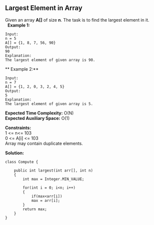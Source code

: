 ## Largest Element in Array

Given an array **A[]** of size **n**. The task is to find the largest element in it.  
 
**Example 1:**

```
Input:
n = 5
A[] = {1, 8, 7, 56, 90}
Output:
90
Explanation:
The largest element of given array is 90.
```

**  Example 2:**

```
Input:
n = 7
A[] = {1, 2, 0, 3, 2, 4, 5}
Output:
5
Explanation:
The largest element of given array is 5.
```

**Expected Time Complexity:** O(N)  
**Expected Auxiliary Space:** O(1)

**Constraints:**  
1 <= n<= 103  
0 <= A[i] <= 103  
Array may contain duplicate elements.


**Solution:**

```
class Compute {
    
    public int largest(int arr[], int n)
    {
        int max = Integer.MIN_VALUE;
        
        for(int i = 0; i<n; i++)
        {
            if(max<arr[i])
            max = arr[i];
        }
        return max;
    }
}
```
